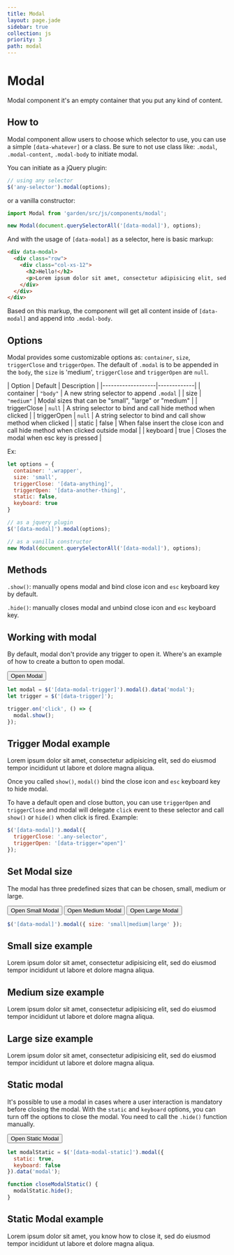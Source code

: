 ```yaml
---
title: Modal
layout: page.jade
sidebar: true
collection: js
priority: 3
path: modal
---
```


# Modal
<p class="lead">Modal component it's an empty container that you put any kind of content.</p>

## How to

Modal component allow users to choose which selector to use, you can use a simple `[data-whatever]` or a class. Be sure to not use class like: `.modal`, `.modal-content`, `.modal-body` to initiate modal.

You can initiate as a jQuery plugin:

```js
// using any selector
$('any-selector').modal(options);
```

or a vanilla constructor:

```js
import Modal from 'garden/src/js/components/modal';

new Modal(document.querySelectorAll('[data-modal]'), options);
```

And with the usage of `[data-modal]` as a selector, here is basic markup:

```html
<div data-modal>
  <div class="row">
    <div class="col-xs-12">
      <h2>Hello!</h2>
      <p>Lorem ipsum dolor sit amet, consectetur adipisicing elit, sed do eiusmod tempor incididunt ut labore et dolore magna aliqua.</p>
    </div>
  </div>
</div>
```

Based on this markup, the component will get all content inside of `[data-modal]` and append into `.modal-body`.

## Options

Modal provides some customizable options as: `container`, `size`, `triggerClose` and `triggerOpen`. The default of `.modal` is to be appended in the `body`, the `size` is 'medium', `triggerClose` and  `triggerOpen` are `null`.

| Option            | Default | Description |
|-------------------|-------------|
| container  | `"body"` | A new string selector to append `.modal` |
| size | `"medium"` | Modal sizes that can be "small", "large" or "medium" |
| triggerClose | `null` | A string selector to bind and call hide method when clicked |
| triggerOpen | `null` | A string selector to bind and call show method when clicked |
| static | false | When false insert the close icon and call hide method when clicked outside modal  |
| keyboard | true | Closes the modal when esc key is pressed |

Ex:

```js
let options = {
  container: '.wrapper',
  size: 'small',
  triggerClose: '[data-anything]',
  triggerOpen: '[data-another-thing]',
  static: false,
  keyboard: true
}

// as a jquery plugin
$('[data-modal]').modal(options);

// as a vanilla constructor
new Modal(document.querySelectorAll('[data-modal]'), options);
```

## Methods

`.show()`: manually opens modal and bind close icon and `esc` keyboard key by default.

`.hide()`: manually closes modal and unbind close icon and `esc` keyboard key.


## Working with modal

By default, modal don't provide any trigger to open it. Where's an example of how to create a button to open modal.

<div class="example example-code">
  <button class="button button-primary" data-trigger>Open Modal</button>
</div>

```js
let modal = $('[data-modal-trigger]').modal().data('modal');
let trigger = $('[data-trigger]');

trigger.on('click', () => {
  modal.show();
});
```
<div data-modal-trigger class="hide">
  <div class="row">
    <div class="col-xs-12">
      <h2>Trigger Modal example</h2>
      <p>Lorem ipsum dolor sit amet, consectetur adipisicing elit, sed do eiusmod tempor incididunt ut labore et dolore magna aliqua.</p>
    </div>
  </div>
</div>

Once you called `show()`, `modal()` bind the close icon and `esc` keyboard key to hide modal.

To have a default open and close button, you can use `triggerOpen` and `triggerClose` and modal will delegate `click` event to these selector and call `show()` or `hide()` when click is fired. Example:

```js
$('[data-modal]').modal({
  triggerClose: '.any-selector',
  triggerOpen: '[data-trigger="open"]'
});
```

## Set Modal size

The modal has three predefined sizes that can be chosen, small, medium or large.

<div class="example example-code align-center">
  <button class="button button-primary" data-trigger-small="open">Open Small Modal</button>
  <button class="button button-primary" data-trigger-medium="open">Open Medium Modal</button>
  <button class="button button-primary" data-trigger-large="open">Open Large Modal</button>
</div>

```js
$('[data-modal]').modal({ size: 'small|medium|large' });
```

<div data-modal-small class="hide">
  <div class="row">
    <div class="col-xs-12">
      <h2>Small size example</h2>
      <p>Lorem ipsum dolor sit amet, consectetur adipisicing elit, sed do eiusmod tempor incididunt ut labore et dolore magna aliqua.</p>
    </div>
  </div>
</div>

<div data-modal-medium class="hide">
  <div class="row">
    <div class="col-xs-12">
      <h2>Medium size example</h2>
      <p>Lorem ipsum dolor sit amet, consectetur adipisicing elit, sed do eiusmod tempor incididunt ut labore et dolore magna aliqua.</p>
    </div>
  </div>
</div>

<div data-modal-large class="hide">
  <div class="row">
    <div class="col-xs-12">
      <h2>Large size example</h2>
      <p>Lorem ipsum dolor sit amet, consectetur adipisicing elit, sed do eiusmod tempor incididunt ut labore et dolore magna aliqua.</p>
    </div>
  </div>
</div>

## Static modal

It's possible to use a modal in cases where a user interaction is mandatory before closing the modal.
With the `static` and `keyboard` options, you can turn off the options to close the modal.
You need to call the `.hide()` function manually.

<div class="example example-code">
  <button class="button button-primary" data-trigger-static="open">Open Static Modal</button>
</div>

```js
let modalStatic = $('[data-modal-static]').modal({
  static: true,
  keyboard: false
}).data('modal');

function closeModalStatic() {
  modalStatic.hide();
}
```

<div data-modal-static class="hide">
  <div class="row">
    <div class="col-xs-12">
      <h2>Static Modal example</h2>
      <p>Lorem ipsum dolor sit amet, you know how to close it, sed do eiusmod tempor incididunt ut labore et dolore magna aliqua.</p>
    </div>
  </div>
</div>

